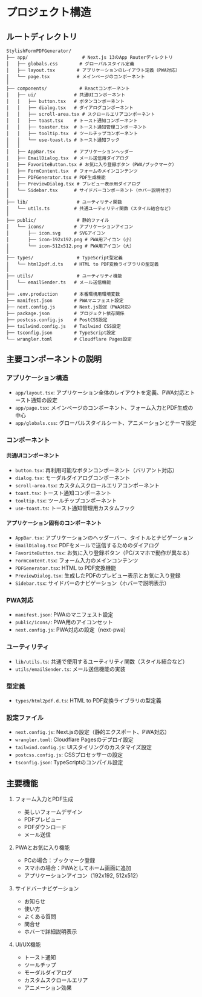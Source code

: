 # プロジェクト構造

## ルートディレクトリ
```
StylishFormPDFGenerator/
├── app/                    # Next.js 13のApp Routerディレクトリ
│   ├── globals.css        # グローバルスタイル定義
│   ├── layout.tsx        # アプリケーションのレイアウト定義（PWA対応）
│   └── page.tsx          # メインページのコンポーネント
│
├── components/            # Reactコンポーネント
│   ├── ui/              # 共通UIコンポーネント
│   │   ├── button.tsx   # ボタンコンポーネント
│   │   ├── dialog.tsx   # ダイアログコンポーネント
│   │   ├── scroll-area.tsx # スクロールエリアコンポーネント
│   │   ├── toast.tsx    # トースト通知コンポーネント
│   │   ├── toaster.tsx  # トースト通知管理コンポーネント
│   │   ├── tooltip.tsx  # ツールチップコンポーネント
│   │   └── use-toast.ts # トースト通知フック
│   │
│   ├── AppBar.tsx       # アプリケーションヘッダー
│   ├── EmailDialog.tsx  # メール送信用ダイアログ
│   ├── FavoriteButton.tsx # お気に入り登録ボタン（PWA/ブックマーク）
│   ├── FormContent.tsx  # フォームのメインコンテンツ
│   ├── PDFGenerator.tsx # PDF生成機能
│   ├── PreviewDialog.tsx # プレビュー表示用ダイアログ
│   └── Sidebar.tsx      # サイドバーコンポーネント（ホバー説明付き）
│
├── lib/                  # ユーティリティ関数
│   └── utils.ts         # 共通ユーティリティ関数（スタイル結合など）
│
├── public/               # 静的ファイル
│   └── icons/           # アプリケーションアイコン
│       ├── icon.svg     # SVGアイコン
│       ├── icon-192x192.png # PWA用アイコン（小）
│       └── icon-512x512.png # PWA用アイコン（大）
│
├── types/                # TypeScript型定義
│   └── html2pdf.d.ts    # HTML to PDF変換ライブラリの型定義
│
├── utils/                # ユーティリティ機能
│   └── emailSender.ts   # メール送信機能
│
├── .env.production      # 本番環境用環境変数
├── manifest.json        # PWAマニフェスト設定
├── next.config.js       # Next.js設定（PWA対応）
├── package.json         # プロジェクト依存関係
├── postcss.config.js    # PostCSS設定
├── tailwind.config.js   # Tailwind CSS設定
├── tsconfig.json        # TypeScript設定
└── wrangler.toml        # Cloudflare Pages設定
```

## 主要コンポーネントの説明

### アプリケーション構造
- `app/layout.tsx`: アプリケーション全体のレイアウトを定義、PWA対応とトースト通知の設定
- `app/page.tsx`: メインページのコンポーネント、フォーム入力とPDF生成の中心
- `app/globals.css`: グローバルスタイルシート、アニメーションとテーマ設定

### コンポーネント
#### 共通UIコンポーネント
- `button.tsx`: 再利用可能なボタンコンポーネント（バリアント対応）
- `dialog.tsx`: モーダルダイアログコンポーネント
- `scroll-area.tsx`: カスタムスクロールエリアコンポーネント
- `toast.tsx`: トースト通知コンポーネント
- `tooltip.tsx`: ツールチップコンポーネント
- `use-toast.ts`: トースト通知管理用カスタムフック

#### アプリケーション固有のコンポーネント
- `AppBar.tsx`: アプリケーションのヘッダーバー、タイトルとナビゲーション
- `EmailDialog.tsx`: PDFをメールで送信するためのダイアログ
- `FavoriteButton.tsx`: お気に入り登録ボタン（PC/スマホで動作が異なる）
- `FormContent.tsx`: フォーム入力のメインコンテンツ
- `PDFGenerator.tsx`: HTML to PDF変換機能
- `PreviewDialog.tsx`: 生成したPDFのプレビュー表示とお気に入り登録
- `Sidebar.tsx`: サイドバーのナビゲーション（ホバーで説明表示）

### PWA対応
- `manifest.json`: PWAのマニフェスト設定
- `public/icons/`: PWA用のアイコンセット
- `next.config.js`: PWA対応の設定（next-pwa）

### ユーティリティ
- `lib/utils.ts`: 共通で使用するユーティリティ関数（スタイル結合など）
- `utils/emailSender.ts`: メール送信機能の実装

### 型定義
- `types/html2pdf.d.ts`: HTML to PDF変換ライブラリの型定義

### 設定ファイル
- `next.config.js`: Next.jsの設定（静的エクスポート、PWA対応）
- `wrangler.toml`: Cloudflare Pagesのデプロイ設定
- `tailwind.config.js`: UIスタイリングのカスタマイズ設定
- `postcss.config.js`: CSSプロセッサーの設定
- `tsconfig.json`: TypeScriptのコンパイル設定

## 主要機能
1. フォーム入力とPDF生成
   - 美しいフォームデザイン
   - PDFプレビュー
   - PDFダウンロード
   - メール送信

2. PWAとお気に入り機能
   - PCの場合：ブックマーク登録
   - スマホの場合：PWAとしてホーム画面に追加
   - アプリケーションアイコン（192x192, 512x512）

3. サイドバーナビゲーション
   - お知らせ
   - 使い方
   - よくある質問
   - 問合せ
   - ホバーで詳細説明表示

4. UI/UX機能
   - トースト通知
   - ツールチップ
   - モーダルダイアログ
   - カスタムスクロールエリア
   - アニメーション効果 
